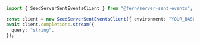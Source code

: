 ```typescript
import { SeedServerSentEventsClient } from "@fern/server-sent-events";

const client = new SeedServerSentEventsClient({ environment: "YOUR_BASE_URL" });
await client.completions.stream({
  query: "string",
});
 
```                        


